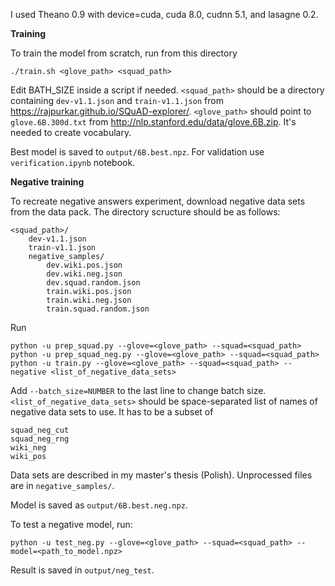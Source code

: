 I used Theano 0.9 with device=cuda, cuda 8.0, cudnn 5.1, and lasagne 0.2.

**Training**

To train the model from scratch, run from this directory

`./train.sh <glove_path> <squad_path>`

Edit BATH_SIZE inside a script if needed. `<squad_path>` should be a directory containing `dev-v1.1.json` and `train-v1.1.json` from https://rajpurkar.github.io/SQuAD-explorer/. `<glove_path>` should point to `glove.6B.300d.txt` from http://nlp.stanford.edu/data/glove.6B.zip. It's needed to create vocabulary.

Best model is saved to `output/6B.best.npz`. For validation use `verification.ipynb` notebook.

**Negative training**

To recreate negative answers experiment, download negative data sets from the data pack. The directory scructure should be as follows:

```
<squad_path>/
    dev-v1.1.json
    train-v1.1.json
    negative_samples/
        dev.wiki.pos.json
        dev.wiki.neg.json
        dev.squad.random.json
        train.wiki.pos.json
        train.wiki.neg.json
        train.squad.random.json
```

Run

```
python -u prep_squad.py --glove=<glove_path> --squad=<squad_path>
python -u prep_squad_neg.py --glove=<glove_path> --squad=<squad_path>
python -u train.py --glove=<glove_path> --squad=<squad_path> --negative <list_of_negative_data_sets>
```

Add `--batch_size=NUMBER` to the last line to change batch size. `<list_of_negative_data_sets>` should be space-separated list of names of negative data sets to use. It has to be a subset of

```
squad_neg_cut
squad_neg_rng
wiki_neg
wiki_pos
```

Data sets are described in my master's thesis (Polish). Unprocessed files are in `negative_samples/`.

Model is saved as `output/6B.best.neg.npz`.

To test a negative model, run:

`python -u test_neg.py --glove=<glove_path> --squad=<squad_path> --model=<path_to_model.npz>`

Result is saved in `output/neg_test`.
